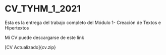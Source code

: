 # CV_TYHM_1_2021

Esta es la entrega del trabajo completo del Módulo 1- Creación de Textos e Hipertextos

<p>

Mi CV puede descargarse de este link
<p>
[CV Actualizado]{cv.zip}
